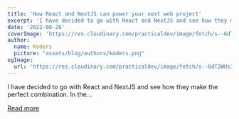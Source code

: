 ```yaml
---
title: 'How React and NextJS can power your next web project'
excerpt: 'I have decided to go with React and NextJS and see how they make the perfect combination. In the...'
date: '2022-08-28'
coverImage: 'https://res.cloudinary.com/practicaldev/image/fetch/s--6dT2WUsI--/c_imagga_scale,f_auto,fl_progressive,h_420,q_auto,w_1000/https://dev-to-uploads.s3.amazonaws.com/uploads/articles/92s8kpqimk30n015x8ga.png'
author:
  name: Koders
  picture: "assets/blog/authors/koders.png"
ogImage:
  url: 'https://res.cloudinary.com/practicaldev/image/fetch/s--6dT2WUsI--/c_imagga_scale,f_auto,fl_progressive,h_420,q_auto,w_1000/https://dev-to-uploads.s3.amazonaws.com/uploads/articles/92s8kpqimk30n015x8ga.png'
---
```


I have decided to go with React and NextJS and see how they make the perfect combination. In the...

[Read more](https://dev.to/annabaker/how-react-and-nextjs-can-power-your-next-web-project-439d)
